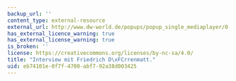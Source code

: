 ```yaml
---
backup_url: ''
content_type: external-resource
external_url: http://www.dw-world.de/popups/popup_single_mediaplayer/0,,2341536_type_audio_struct_9823_contentId_2341517,00.html
has_external_licence_warning: true
has_external_license_warning: true
is_broken: ''
license: https://creativecommons.org/licenses/by-nc-sa/4.0/
title: "Interview mit Friedrich D\xFCrrenmatt."
uid: eb74101e-0f7f-4700-abf7-92a38d003425
---
```

